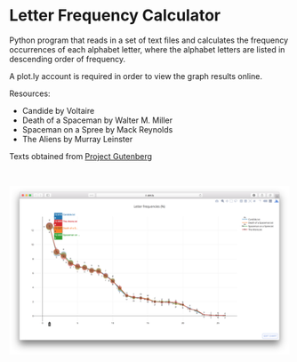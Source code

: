 # Letter Frequency Calculator

Python program that reads in a set of text files and calculates the frequency occurrences of each alphabet letter, where the alphabet letters are listed in descending order of frequency.

A plot.ly account is required in order to view the graph results online.

Resources:

* Candide by Voltaire
* Death of a Spaceman by Walter M. Miller
* Spaceman on a Spree by Mack Reynolds
* The Aliens by Murray Leinster

Texts obtained from [Project Gutenberg](https://www.gutenberg.org/wiki/Main_Page)

</br>
<p align="center">
  <img src="images/screenShot-01.png"/>
</p>
